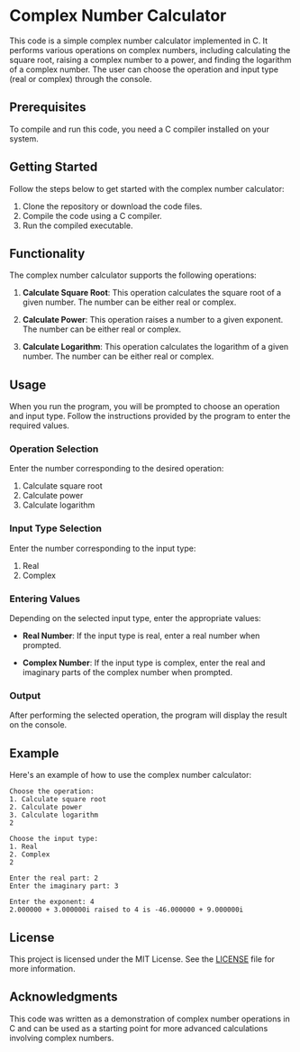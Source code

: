 # Complex Number Calculator

This code is a simple complex number calculator implemented in C. It performs various operations on complex numbers, including calculating the square root, raising a complex number to a power, and finding the logarithm of a complex number. The user can choose the operation and input type (real or complex) through the console.

## Prerequisites

To compile and run this code, you need a C compiler installed on your system.

## Getting Started

Follow the steps below to get started with the complex number calculator:

1. Clone the repository or download the code files.
2. Compile the code using a C compiler.
3. Run the compiled executable.

## Functionality

The complex number calculator supports the following operations:

1. **Calculate Square Root**: This operation calculates the square root of a given number. The number can be either real or complex.

2. **Calculate Power**: This operation raises a number to a given exponent. The number can be either real or complex.

3. **Calculate Logarithm**: This operation calculates the logarithm of a given number. The number can be either real or complex.

## Usage

When you run the program, you will be prompted to choose an operation and input type. Follow the instructions provided by the program to enter the required values.

### Operation Selection

Enter the number corresponding to the desired operation:

1. Calculate square root
2. Calculate power
3. Calculate logarithm

### Input Type Selection

Enter the number corresponding to the input type:

1. Real
2. Complex

### Entering Values

Depending on the selected input type, enter the appropriate values:

- **Real Number**: If the input type is real, enter a real number when prompted.

- **Complex Number**: If the input type is complex, enter the real and imaginary parts of the complex number when prompted.

### Output

After performing the selected operation, the program will display the result on the console.

## Example

Here's an example of how to use the complex number calculator:

```
Choose the operation:
1. Calculate square root
2. Calculate power
3. Calculate logarithm
2

Choose the input type:
1. Real
2. Complex
2

Enter the real part: 2
Enter the imaginary part: 3

Enter the exponent: 4
2.000000 + 3.000000i raised to 4 is -46.000000 + 9.000000i
```

## License

This project is licensed under the MIT License. See the [LICENSE](LICENSE) file for more information.

## Acknowledgments

This code was written as a demonstration of complex number operations in C and can be used as a starting point for more advanced calculations involving complex numbers.
